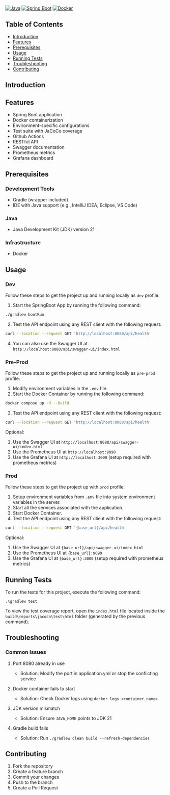 # <Project Title>
[![Java](https://img.shields.io/badge/Java-%23ED8B00.svg?logo=openjdk&logoColor=white)](#)
[![Spring Boot](https://img.shields.io/badge/Spring%20Boot-6DB33F?logo=springboot&logoColor=fff)](#)
[![Docker](https://img.shields.io/badge/Docker-2496ED?logo=docker&logoColor=fff)](#)
<Project description>

## Table of Contents

- [Introduction](#introduction)
- [Features](#features)
- [Prerequisites](#prerequisites)
- [Usage](#usage)
- [Running Tests](#running-tests)
- [Troubleshooting](#troubleshooting)
- [Contributing](#contributing)

## Introduction

<Project description>

## Features

- Spring Boot application
- Docker containerization
- Environment-specific configurations
- Test suite with JaCoCo coverage
- Github Actions
- RESTful API
- Swagger documentation
- Prometheus metrics
- Grafana dashboard

## Prerequisites

### Development Tools
- Gradle (wrapper included)
- IDE with Java support (e.g., IntelliJ IDEA, Eclipse, VS Code)

### Java
- Java Development Kit (JDK) version 21

### Infrastructure
- Docker

## Usage

### Dev

Follow these steps to get the project up and running locally as `dev` profile:

1. Start the SpringBoot App by running the following command:
```sh
./gradlew bootRun
```
2. Test the API endpoint using any REST client with the following request:
```sh
curl --location --request GET 'http://localhost:8080/api/health'
```
4. You can also use the Swagger UI at `http://localhost:8080/api/swagger-ui/index.html`

### Pre-Prod

Follow these steps to get the project up and running locally as `pre-prod` profile:

1. Modify environment variables in the `.env` file.
2. Start the Docker Container by running the following command:
```sh
docker compose up -d --build
```
3. Test the API endpoint using any REST client with the following request:
```sh
curl --location --request GET 'http://localhost:8080/api/health'
```
Optional:
1. Use the Swagger UI at `http://localhost:8080/api/swagger-ui/index.html`
2. Use the Prometheus UI at `http://localhost:9090`
3. Use the Grafana UI at `http://localhost:3000` (setup required with prometheus metrics)

### Prod

Follow these steps to get the project up with `prod` profile:

1. Setup environment variables from `.env` file into system environment variables in the server.
2. Start all the services associated with the application.
3. Start Docker Container.
4. Test the API endpoint using any REST client with the following request:
```sh
curl --location --request GET '{base_url}/api/health'
```
Optional:
1. Use the Swagger UI at `{base_url}/api/swagger-ui/index.html`
2. Use the Prometheus UI at `{base_url}:9090`
3. Use the Grafana UI at `{base_url}:3000` (setup required with prometheus metrics)

## Running Tests

To run the tests for this project, execute the following command:
```
.\gradlew test
```
To view the test coverage report, open the `index.html` file located inside the `build\reports\jacoco\test\html` folder (generated by the previous command).

## Troubleshooting

### Common Issues
1. Port 8080 already in use
   - Solution: Modify the port in application.yml or stop the conflicting service

2. Docker container fails to start
   - Solution: Check Docker logs using `docker logs <container_name>`

3. JDK version mismatch
   - Solution: Ensure `JAVA_HOME` points to JDK 21

4. Gradle build fails
   - Solution: Run `./gradlew clean build --refresh-dependencies`

## Contributing

1. Fork the repository
2. Create a feature branch
3. Commit your changes
4. Push to the branch
5. Create a Pull Request